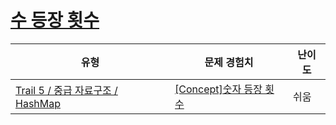# [수 등장 횟수](https://www.codetree.ai/trails/complete/curated-cards/intro-number-frequency)

|유형|문제 경험치|난이도|
|---|---|---|
|[Trail 5 / 중급 자료구조 / HashMap](https://www.codetree.ai/trail-info/intermediate-mid/)|[[Concept]숫자 등장 횟수](https://www.codetree.ai/trails/complete/curated-cards/intro-number-frequency/)|쉬움|

